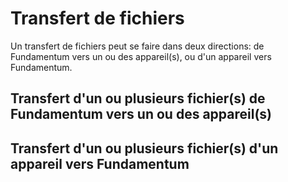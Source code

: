 # Transfert de fichiers

Un transfert de fichiers peut se faire dans deux directions: de Fundamentum vers un ou des appareil(s),
ou d'un appareil vers Fundamentum.

## Transfert d'un ou plusieurs fichier(s) de Fundamentum vers un ou des appareil(s)

## Transfert d'un ou plusieurs fichier(s) d'un appareil vers Fundamentum